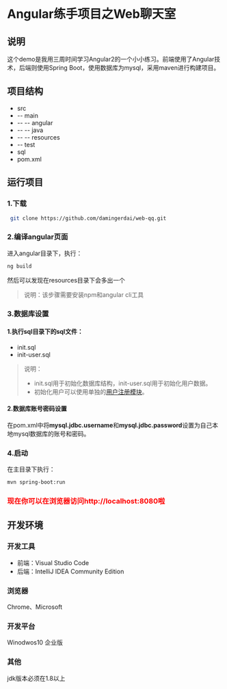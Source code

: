 # Angular练手项目之Web聊天室

## 说明
这个demo是我用三周时间学习Angular2的一个小小练习。前端使用了Angular技术，后端则使用Spring Boot，使用数据库为mysql，采用maven进行构建项目。

## 项目结构
>
* src
* -- main
* -- -- angular
* -- -- java
* -- -- resources
* -- test
* sql
* pom.xml
>

## 运行项目
### 1.下载
```bash
 git clone https://github.com/damingerdai/web-qq.git
```
### 2.编译angular页面
进入angular目录下，执行：
```bash
ng build
```
然后可以发现在resources目录下会多出一个
> 说明：该步骤需要安装npm和angular cli工具

### 3.数据库设置
#### 1.执行sql目录下的sql文件：
* init.sql
* init-user.sql
> 说明：
> * init.sql用于初始化数据库结构，init-user.sql用于初始化用户数据。
> * 初始化用户可以使用单独的[用户注册模块](https://github.com/damingerdai/webqq-register)。
#### 2.数据库账号密码设置
在pom.xml中将**mysql.jdbc.username**和**mysql.jdbc.password**设置为自己本地mysql数据库的账号和密码。

### 4.启动
在主目录下执行：
```bash
mvn spring-boot:run
```

### <font color="red">现在你可以在浏览器访问http://localhost:8080啦</font>

## 开发环境
### 开发工具
* 前端：Visual Studio Code
* 后端：IntelliJ IDEA Community Edition
### 浏览器
Chrome、Microsoft
### 开发平台
Winodwos10 企业版
### 其他
jdk版本必须在1.8以上